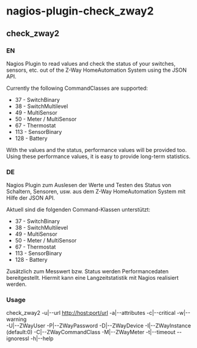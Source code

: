 # nagios-plugin-check_zway2

## check_zway2

### EN

Nagios Plugin to read values and check the status of your switches, sensors, 
etc. out of the Z-Way HomeAutomation System using the JSON API.

Currently the following CommandClasses are supported:

- 37 - SwitchBinary
- 38 - SwitchMultilevel
- 49 - MultiSensor
- 50 - Meter / MultiSensor
- 67 - Thermostat
- 113 - SensorBinary
- 128 - Battery

With the values and the status, performance values will be provided too. 
Using these performance values, it is easy to provide long-term statistics.


### DE
Nagios Plugin zum Auslesen der Werte und Testen des Status von Schaltern, 
Sensoren, usw. aus dem Z-Way HomeAutomation System mit Hilfe der JSON API.

Aktuell sind die folgenden Command-Klassen unterstützt:

- 37 - SwitchBinary
- 38 - SwitchMultilevel
- 49 - MultiSensor
- 50 - Meter / MultiSensor
- 67 - Thermostat
- 113 - SensorBinary
- 128 - Battery

Zusätzlich zum Messwert bzw. Status werden Performancedaten bereitgestellt. 
Hiermit kann eine Langzeitstatistik mit Nagios realisiert werden.


### Usage

check_zway2 -u|--url <http://host:port/url> -a|--attributes <attributes>
     -c|--critical <thresholds> 
     -w|--warning <thresholds>  
     -U|--ZWayUser 
     -P|--ZWayPassword 
     -D|--ZWayDevice 
     -I|--ZWayInstance  (default:0)
     -C|--ZWayCommandClass 
     -M|--ZWayMeter 
     -t|--timeout <timeout> 
     --ignoressl 
     -h|--help 


